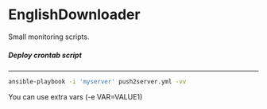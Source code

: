 # EnglishDownloader
 Small monitoring scripts.


##### Deploy crontab script

---

```bash
ansible-playbook -i 'myserver' push2server.yml -vv
```

You can use extra vars (-e VAR=VALUE1)
